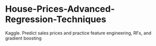 # House-Prices-Advanced-Regression-Techniques
Kaggle. Predict sales prices and practice feature engineering, RFs, and gradient boosting
